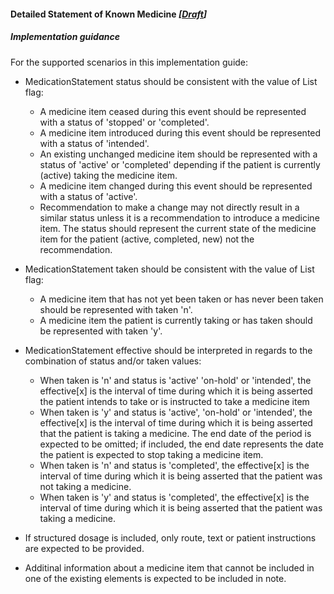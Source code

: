 #### Detailed Statement of Known Medicine *[[Draft](http://hl7.org/fhir/stu3/valueset-publication-status.html)]*

##### Implementation guidance

For the supported scenarios in this implementation guide:

* MedicationStatement status should be consistent with the value of List flag:
    * A medicine item ceased during this event should be represented with a status of 'stopped' or 'completed'.
    * A medicine item introduced during this event should be represented with a status of 'intended'.
    * An existing unchanged medicine item should be represented with a status of 'active' or 'completed' depending if the patient is currently (active) taking the medicine item.
    * A medicine item changed during this event should be represented with a status of 'active'.
    * Recommendation to make a change may not directly result in a similar status unless it is a recommendation to introduce a medicine item. The status should represent the current state of the medicine item for the patient (active, completed, new) not the recommendation.

* MedicationStatement taken should be consistent with the value of List flag:
    * A medicine item that has not yet been taken or has never been taken should be represented with taken 'n'.
    * A medicine item the patient is currently taking or has taken should be represented with taken 'y'.

* MedicationStatement effective should be interpreted in regards to the combination of status and/or taken values:
    * When taken is 'n' and status is 'active' 'on-hold' or 'intended', the effective[x] is the interval of time during which it is being asserted  the patient intends to take or is instructed to take a medicine item
    * When taken is 'y' and status is 'active', 'on-hold' or 'intended', the effective[x] is the interval of time during which it is being asserted that the patient is taking a medicine. The end date of the period is expected to be omitted; if included, the end date represents the date the patient is expected to stop taking a medicine item.
    * When taken is 'n' and status is 'completed', the effective[x] is the interval of time during which it is being asserted that the patient was not taking a medicine.
    * When taken is 'y' and status is 'completed', the effective[x] is the interval of time during which it is being asserted that the patient was taking a medicine. 

* If structured dosage is included, only route, text or patient instructions are expected to be provided.

* Additinal information about a medicine item that cannot be included in one of the existing elements is expected to be included in note.

  